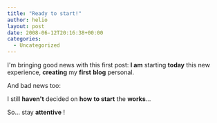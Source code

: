 ```yaml
---
title: "Ready to start!"
author: helio
layout: post
date: 2008-06-12T20:16:38+00:00
categories:
  - Uncategorized
---
```


I'm bringing good news with this first post: **I am** starting **today** this new experience, **creating** my **first** **blog** personal.

And bad news too:

I still **haven't** decided on **how** **to start** the **works**...

So... stay **attentive** !